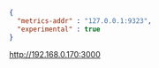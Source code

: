```/etc/docker/daemon.json
{
  "metrics-addr" : "127.0.0.1:9323",
  "experimental" : true
}
```

http://192.168.0.170:3000